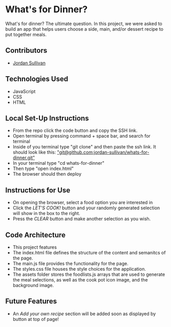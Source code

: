 # What's for Dinner?

What's for dinner? The ultimate question. In this project, we were asked to build an app that helps users choose a side, main, and/or dessert recipe to put together meals.

## Contributors

- [Jordan Sullivan](https://github.com/jordan-sullivan)

## Technologies Used

- JavaScript
- CSS
- HTML

## Local Set-Up Instructions

- From the repo click the code button and copy the SSH link.
- Open terminal by pressing command + space bar, and search for terminal
- Inside of you terminal type "git clone" and then paste the ssh link. It should look like this: ["git@github.com:jordan-sullivan/whats-for-dinner.git"](https://github.com/jordan-sullivan/whats-for-dinner)
- In your terminal type "cd whats-for-dinner"
- Then type "open index.html"
- The browser should then deploy

## Instructions for Use

- On opening the browser, select a food option you are interested in
- Click the _LET'S COOK!_ button and your randomly generated selection will show in the box to the right.
- Press the _CLEAR_ button and make another selection as you wish.

## Code Architecture

- This project features
- The index.html file defines the structure of the content and semanitcs of the page.
- The main.js file provides the functionality for the page.
- The styles.css file houses the style choices for the application.
- The assets folder stores the foodlists.js arrays that are used to generate the meal selections, as well as the cook pot icon image, and the background image.

## Future Features

- An _Add your own recipe_ section will be added soon as displayed by button at top of page!
